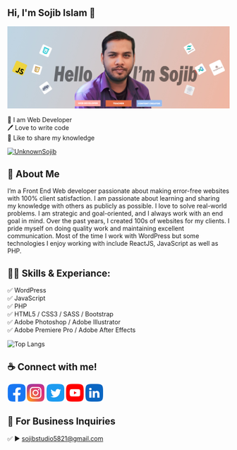 ## Hi, I'm Sojib Islam 👋
[<img src='https://github.com/UnknownSojib/UnknownSojib/blob/main/img/bg.jpg?raw=true' alt='Sojib Islam'>](https://github.com/UnknownSojib/)
<p>
👑 I am Web Developer <br> 
🖊️ Love to write code <br> 
🎤 Like to share my knowledge </p> 


<p align="left"> <a href="https://twitter.com/UnknownSojib" target="blank"><img src="https://img.shields.io/twitter/follow/UnknownSojib?logo=twitter&style=for-the-badge" alt="UnknownSojib" /></a> </p>

## 🚀 About Me
I’m a Front End Web developer passionate about making error-free websites with 100% client satisfaction. I am passionate about learning and sharing my knowledge with others as publicly as possible. I love to solve real-world problems. I am strategic and goal-oriented, and I always work with an end goal in mind. Over the past years, I created 100s of websites for my clients. I pride myself on doing quality work and maintaining excellent communication. Most of the time I work with WordPress but some technologies I enjoy working with include ReactJS, JavaScript as well as PHP. 

## 👨‍💻 Skills & Experiance: 
✅ WordPress <br> 
✅ JavaScript <br>
✅ PHP <br>
✅ HTML5 / CSS3 / SASS / Bootstrap <br>
✅ Adobe Photoshop / Adobe Illustrator  <br>
✅ Adobe Premiere Pro / Adobe After Effects  <br>

![Top Langs](https://github-readme-stats.vercel.app/api/top-langs/?username=UnknownSojib&layout=compact)


## ☕ Connect with me!
[<img src='https://github.com/UnknownSojib/UnknownSojib/blob/main/img/facebook.png?raw=true' alt='facebook' height='40'>](https://www.facebook.com/UnknownSojib)  [<img src='https://github.com/UnknownSojib/UnknownSojib/blob/main/img/instagram.png?raw=true' alt='instagram' height='40'>](https://www.instagram.com/UnknownSojib/)  [<img src='https://github.com/UnknownSojib/UnknownSojib/blob/main/img/twitter.png?raw=true' alt='twitter' height='40'>](https://twitter.com/UnknownSojib)  [<img src='https://github.com/UnknownSojib/UnknownSojib/blob/main/img/youtube.png?raw=true' alt='YouTube' height='40'>](https://www.youtube.com/@UnknownSojib)  [<img src='https://github.com/UnknownSojib/UnknownSojib/blob/main/img/linkedin.png?raw=true' alt='linkedin' height='40'>](https://www.linkedin.com/in/UnknownSojib/)  



## 📧 For Business Inquiries 
✅  ► sojibstudio5821@gmail.com
